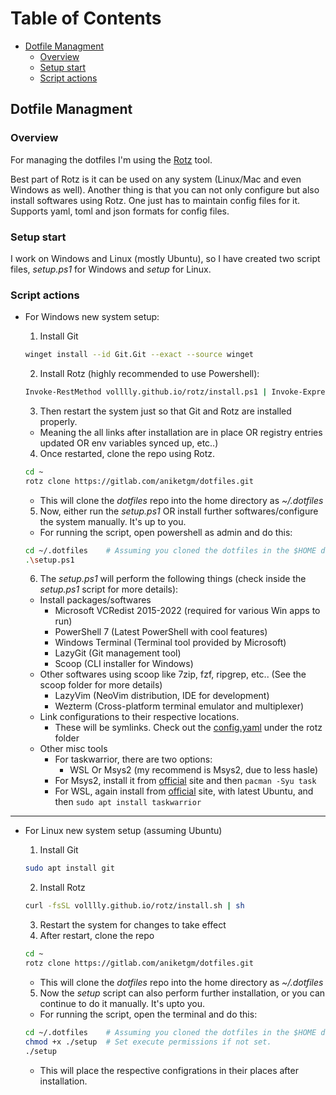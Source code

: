 # Table of Contents

- [Dotfile Managment](#dotfile-managment)
  - [Overview](#overview)
  - [Setup start](#setup-start)
  - [Script actions](#script-actions)

## Dotfile Managment

### Overview

For managing the dotfiles I'm using the [Rotz](https://github.com/volllly/rotz) tool.

Best part of Rotz is it can be used on any system (Linux/Mac and even Windows as well).
Another thing is that you can not only configure but also install softwares using Rotz.
One just has to maintain config files for it. Supports yaml, toml and json formats for config files.

### Setup start

I work on Windows and Linux (mostly Ubuntu), so I have created two script files, _setup.ps1_ for Windows and _setup_ for Linux.

### Script actions

- For Windows new system setup:

  1. Install Git

  ```sh
  winget install --id Git.Git --exact --source winget
  ```

  2. Install Rotz (highly recommended to use Powershell):

  ```sh
  Invoke-RestMethod volllly.github.io/rotz/install.ps1 | Invoke-Expression
  ```

  3. Then restart the system just so that Git and Rotz are installed properly.

  - Meaning the all links after installation are in place OR registry entries updated OR env variables synced up, etc..)

  4. Once restarted, clone the repo using Rotz.

  ```sh
  cd ~
  rotz clone https://gitlab.com/aniketgm/dotfiles.git
  ```

  - This will clone the _dotfiles_ repo into the home directory as _~/.dotfiles_

  5. Now, either run the _setup.ps1_ OR install further softwares/configure the system manually. It's up to you.

  - For running the script, open powershell as admin and do this:

  ```sh
  cd ~/.dotfiles    # Assuming you cloned the dotfiles in the $HOME directory
  .\setup.ps1
  ```

  6. The _setup.ps1_ will perform the following things (check inside the _setup.ps1_ script for more details):

  - Install packages/softwares
    - Microsoft VCRedist 2015-2022 (required for various Win apps to run)
    - PowerShell 7 (Latest PowerShell with cool features)
    - Windows Terminal (Terminal tool provided by Microsoft)
    - LazyGit (Git management tool)
    - Scoop (CLI installer for Windows)
  - Other softwares using scoop like 7zip, fzf, ripgrep, etc.. (See the scoop folder for more details)
    - LazyVim (NeoVim distribution, IDE for development)
    - Wezterm (Cross-platform terminal emulator and multiplexer)
  - Link configurations to their respective locations.
    - These will be symlinks. Check out the [config.yaml](https://gitlab.com/aniketgm/dotfiles/-/blob/main/rotz/config.yaml) under the rotz folder
  - Other misc tools
    - For taskwarrior, there are two options:
      - WSL Or Msys2 (my recommend is Msys2, due to less hasle)
    - For Msys2, install it from [official](https://www.msys2.org) site and then `pacman -Syu task`
    - For WSL, again install from [official](https://learn.microsoft.com/en-us/windows/wsl/install) site, with latest Ubuntu, and then `sudo apt install taskwarrior`
----

- For Linux new system setup (assuming Ubuntu)

  1. Install Git

  ```sh
  sudo apt install git
  ```

  2. Install Rotz

  ```sh
  curl -fsSL volllly.github.io/rotz/install.sh | sh
  ```

  3. Restart the system for changes to take effect
  4. After restart, clone the repo

  ```sh
  cd ~
  rotz clone https://gitlab.com/aniketgm/dotfiles.git
  ```

  - This will clone the _dotfiles_ repo into the home directory as _~/.dotfiles_

  5. Now the _setup_ script can also perform further installation, or you can continue to do it manually. It's upto you.

  - For running the script, open the terminal and do this:

  ```sh
  cd ~/.dotfiles    # Assuming you cloned the dotfiles in the $HOME directory
  chmod +x ./setup  # Set execute permissions if not set.
  ./setup
  ```

  - This will place the respective configrations in their places after installation.
